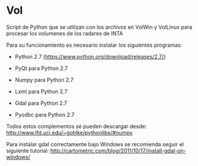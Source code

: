Vol
===

Script de Python que se utilizan con los archivos en VolWin y VolLinux para procesar los volumenes de los radares de INTA

Para su funcionamiento es necesario instalar los siguientes programas:

- Python 2.7 (https://www.python.org/download/releases/2.7/)

- PyQt para Python 2.7

- Numpy para Python 2.7

- Lxml para Python 2.7

- Gdal para Python 2.7

- Pyodbc para Python 2.7


Todos estos complementos se pueden descargar desde: http://www.lfd.uci.edu/~gohlke/pythonlibs/#numpy

Para instalar gdal correctamente bajo Windows se recomienda seguir el siguiente tutorial: http://cartometric.com/blog/2011/10/17/install-gdal-on-windows/ 


